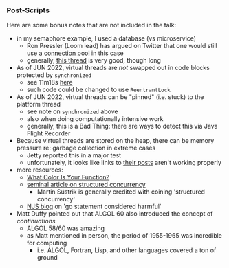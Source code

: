
### Post-Scripts

Here are some bonus notes that are not included in the talk:

* in my semaphore example, I used a database (vs microservice)
    - Ron Pressler (Loom lead) has argued on Twitter that one would still use a [connection pool](https://twitter.com/pressron/status/1533423657585938433) in this case
    - generally, [this thread](https://twitter.com/gunnarmorling/status/1533166270639751170) is very good, though long
* As of JUN 2022, virtual threads are *not* swapped out in code blocks protected by `synchronized`
    - see 11m18s [here](https://www.youtube.com/watch?v=lKSSBvRDmTg)
    - such code could be changed to use `ReentrantLock`
* As of JUN 2022, virtual threads can be "pinned" (i.e. stuck) to the platform thread
    - see note on `synchronized` above
    - also when doing computationally intensive work
    - generally, this is a Bad Thing: there are ways to detect this via Java Flight Recorder
* Because virtual threads are stored on the heap, there can be memory pressure re: garbage collection in extreme cases
    - Jetty reported this in a major test
    - unfortunately, it looks like links to [their posts](https://mail.openjdk.java.net/pipermail/loom-dev/2020-December/001974.html) aren't working properly
* more resources:
    - [What Color Is Your Function?](https://journal.stuffwithstuff.com/2015/02/01/what-color-is-your-function/)
    - [seminal article on structured concurrency](https://250bpm.com/blog:71/)
        - Martin Sústrik is generally credited with coining 'structured concurrency'
    - [NJS blog](https://vorpus.org/blog/notes-on-structured-concurrency-or-go-statement-considered-harmful/) on 'go statement considered harmful'
* Matt Duffy pointed out that ALGOL 60 also introduced the concept of *continuations*
    - ALGOL 58/60 was amazing
    - as Matt mentioned in person, the period of 1955-1965 was incredible for computing
        - i.e. ALGOL, Fortran, Lisp, and other languages covered a ton of ground


